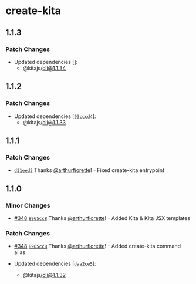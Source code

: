 # create-kita

## 1.1.3

### Patch Changes

- Updated dependencies []:
  - @kitajs/cli@1.1.34

## 1.1.2

### Patch Changes

- Updated dependencies [[`93cccd4`](https://github.com/kitajs/kitajs/commit/93cccd4a06602f1ea2377bde31fd2d415dbad384)]:
  - @kitajs/cli@1.1.33

## 1.1.1

### Patch Changes

- [`d31eed5`](https://github.com/kitajs/kitajs/commit/d31eed5a37e92c20d7135a795df45d583dc2a0b4) Thanks
  [@arthurfiorette](https://github.com/arthurfiorette)! - Fixed create-kita entrypoint

## 1.1.0

### Minor Changes

- [#348](https://github.com/kitajs/kitajs/pull/348)
  [`8965cc8`](https://github.com/kitajs/kitajs/commit/8965cc8f497ec7d59d83cfc321dba83116172e13) Thanks
  [@arthurfiorette](https://github.com/arthurfiorette)! - Added Kita & Kita JSX templates

### Patch Changes

- [#348](https://github.com/kitajs/kitajs/pull/348)
  [`8965cc8`](https://github.com/kitajs/kitajs/commit/8965cc8f497ec7d59d83cfc321dba83116172e13) Thanks
  [@arthurfiorette](https://github.com/arthurfiorette)! - Added create-kita command alias

- Updated dependencies [[`daa2ce5`](https://github.com/kitajs/kitajs/commit/daa2ce512a89278f893b5a41fec44b5893080ccd)]:
  - @kitajs/cli@1.1.32
